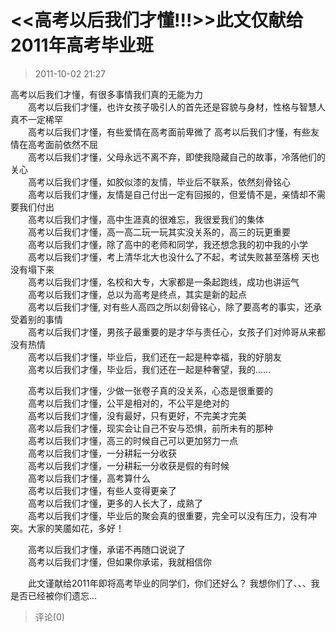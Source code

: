 # &lt;&lt;高考以后我们才懂!!!&gt;&gt;此文仅献给2011年高考毕业班
> 2011-10-02 21:27


高考以后我们才懂，有很多事情我们真的无能为力  
　　高考以后我们才懂，也许女孩子吸引人的首先还是容貌与身材，性格与智慧人真不一定稀罕  
　　高考以后我们才懂，有些爱情在高考面前卑微了 高考以后我们才懂，有些友情在高考面前依然不屈  
　　高考以后我们才懂，父母永远不离不弃，即使我隐藏自己的故事，冷落他们的关心  
　　高考以后我们才懂，如胶似漆的友情，毕业后不联系，依然刻骨铭心  
　　高考以后我们才懂，友情是自己付出一定有回报的，但爱情不是，亲情却不需要我们付出  
　　高考以后我们才懂，高中生涯真的很难忘，我很爱我们的集体  
　　高考以后我们才懂，高一高二玩一玩其实没关系的，高三的玩更重要  
　　高考以后我们才懂，除了高中的老师和同学，我还想念我的初中我的小学  
　　高考以后我们才懂，考上清华北大也没什么了不起，考试失败甚至落榜 天也没有塌下来  
　　高考以后我们才懂，名校和大专，大家都是一条起跑线，成功也讲运气  
　　高考以后我们才懂，总以为高考是终点，其实是新的起点  
　　高考以后我们才懂, 对有些人高四之所以刻骨铭心，除了要高考的事实，还承受着别的事情  
　　高考以后我们才懂，男孩子最重要的是才华与责任心，女孩子们对帅哥从来都没有热情  
　　高考以后我们才懂，毕业后，我们还在一起是种幸福，我的好朋友  
　　高考以后我们才懂，毕业后，我们还在一起是种奢望，我的……  
  
　　高考以后我们才懂，少做一张卷子真的没关系，心态是很重要的  
　　高考以后我们才懂，公平是相对的，不公平是绝对的  
　　高考以后我们才懂，没有最好，只有更好，不完美才完美  
　　高考以后我们才懂，现实会让自己不安与恐惧，前所未有的那种  
　　高考以后我们才懂，高三的时候自己可以更加努力一点  
　　高考以后我们才懂，一分耕耘一分收获  
　　高考以后我们才懂，一分耕耘一分收获是假的有时候  
　　高考以后我们才懂，高考算什么  
　　高考以后我们才懂，有些人变得更亲了  
　　高考以后我们才懂，更多的人长大了，成熟了  
　　高考以后我们才懂，毕业后的聚会真的很重要，完全可以没有压力，没有冲突。大家的笑靥如花，多好！  
  
　　高考以后我们才懂，承诺不再随口说说了  
　　高考以后我们才懂，但如果你承诺，我就相信你  
  
　　此文谨献给2011年即将高考毕业的同学们，你们还好么？ 我想你们了、、、我是否已经被你们遗忘…
> 评论(0)

